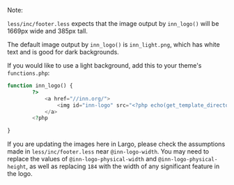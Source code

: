 Note:

`less/inc/footer.less` expects that the image output by `inn_logo()` will be 1669px wide and 385px tall.

The default image output by `inn_logo()` is `inn_light.png`, which has white text and is good for dark backgrounds.

If you would like to use a light background, add this to your theme's `functions.php`:

```php
function inn_logo() {
		?>
			<a href="//inn.org/">
				<img id="inn-logo" src="<?php echo(get_template_directory_uri() . "/img/inn_dark.png"); ?>" alt="<?php printf(__("%s is a member of the Institute for Nonprofit News", "largo"), get_bloginfo('name')); ?>" />
			</a>
		<?php

}
```

If you are updating the images here in Largo, please check the assumptions made in `less/inc/footer.less` near `@inn-logo-width`. You may need to replace the values of `@inn-logo-physical-width` and `@inn-logo-physical-height`, as well as replacing `184` with the width of any significant feature in the logo.
